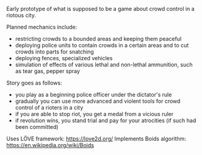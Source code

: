 Early prototype of what is supposed to be a game about crowd control in a riotous city.

Planned mechanics include:
- restricting crowds to a bounded areas and keeping them peaceful
- deploying police units to contain crowds in a certain areas and to cut crowds into parts for snatching
- deploying fences, specialized vehicles
- simulation of effects of various lethal and non-lethal ammunition, such as tear gas, pepper spray

Story goes as follows:
- you play as a beginning police officer under the dictator's rule
- gradually you can use more advanced and violent tools for crowd control of a rioters in a city
- if you are able to stop riot, you get a medal from a vicious ruler
- if revolution wins, you stand trial and pay for your atrocities (if such had been committed)

Uses LÖVE framework: https://love2d.org/
Implements Boids algorithm: https://en.wikipedia.org/wiki/Boids

